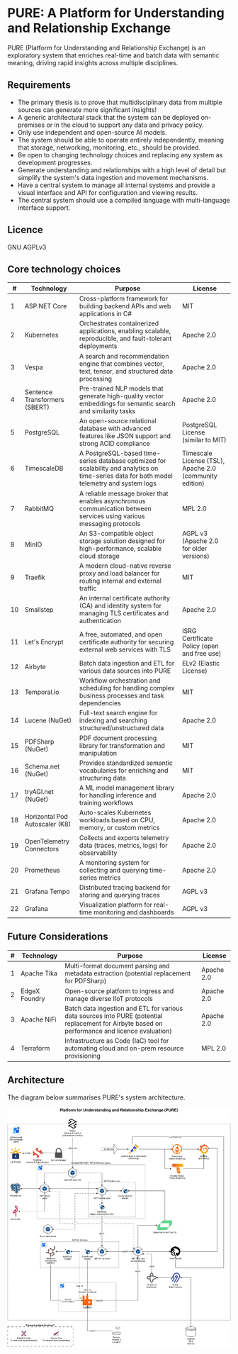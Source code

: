 # PURE: A Platform for Understanding and Relationship Exchange
PURE (Platform for Understanding and Relationship Exchange) is an exploratory system that enriches real-time and batch data with semantic meaning, driving rapid insights across multiple disciplines.

## Requirements
* The primary thesis is to prove that multidisciplinary data from multiple sources can generate more significant insights!
* A generic architectural stack that the system can be deployed on-premises or in the cloud to support any data and privacy policy.
* Only use independent and open-source AI models.
* The system should be able to operate entirely independently, meaning that storage, networking, monitoring, etc., should be provided.
* Be open to changing technology choices and replacing any system as development progresses.
* Generate understanding and relationships with a high level of detail but simplify the system's data ingestion and movement mechanisms.
* Have a central system to manage all internal systems and provide a visual interface and API for configuration and viewing results.
* The central system should use a compiled language with multi-language interface support.

## Licence

GNU AGPLv3

## Core technology choices

| #  | Technology                     | Purpose                                                                                                                                      | License                                                 |
|----|--------------------------------|----------------------------------------------------------------------------------------------------------------------------------------------|---------------------------------------------------------|
| 1  | ASP.NET Core                   | Cross-platform framework for building backend APIs and web applications in C#                                                                | MIT                                                     |
| 2  | Kubernetes                     | Orchestrates containerized applications, enabling scalable, reproducible, and fault-tolerant deployments                                     | Apache 2.0                                              |
| 3  | Vespa                          | A search and recommendation engine that combines vector, text, tensor, and structured data processing                                        | Apache 2.0                                              |
| 4  | Sentence Transformers (SBERT)  | Pre-trained NLP models that generate high-quality vector embeddings for semantic search and similarity tasks                                 | Apache 2.0                                              |
| 5  | PostgreSQL                     | An open-source relational database with advanced features like JSON support and strong ACID compliance                                       | PostgreSQL License (similar to MIT)                     |
| 6  | TimescaleDB                    | A PostgreSQL-based time-series database optimized for scalability and analytics on time-series data for both model telemetry and system logs | Timescale License (TSL), Apache 2.0 (community edition) |
| 7  | RabbitMQ                       | A reliable message broker that enables asynchronous communication between services using various messaging protocols                         | MPL 2.0                                                 |
| 8  | MinIO                          | An S3-compatible object storage solution designed for high-performance, scalable cloud storage                                               | AGPL v3 (Apache 2.0 for older versions)                 |
| 9  | Traefik                        | A modern cloud-native reverse proxy and load balancer for routing internal and external traffic                                              | MIT                                                     |
| 10 | Smallstep                      | An internal certificate authority (CA) and identity system for managing TLS certificates and authentication                                  | Apache 2.0                                              |
| 11 | Let's Encrypt                  | A free, automated, and open certificate authority for securing external web services with TLS                                                | ISRG Certificate Policy (open and free use)             |
| 12 | Airbyte                        | Batch data ingestion and ETL for various data sources into PURE                                                                              | ELv2 (Elastic License)                                  |
| 13 | Temporal.io                    | Workflow orchestration and scheduling for handling complex business processes and task dependencies                                          | MIT                                                     |
| 14 | Lucene (NuGet)                 | Full-text search engine for indexing and searching structured/unstructured data                                                              | Apache 2.0                                              |
| 15 | PDFSharp (NuGet)               | PDF document processing library for transformation and manipulation                                                                          | MIT                                                     |
| 16 | Schema.net (NuGet)             | Provides standardized semantic vocabularies for enriching and structuring data                                                               | MIT                                                     |
| 17 | tryAGI.net (NuGet)             | A ML model management library for handling inference and training workflows                                                                  | Apache 2.0                                              |
| 18 | Horizontal Pod Autoscaler (K8) | Auto-scales Kubernetes workloads based on CPU, memory, or custom metrics                                                                     | Apache 2.0                                              |
| 19 | OpenTelemetry Connectors       | Collects and exports telemetry data (traces, metrics, logs) for observability                                                                | Apache 2.0                                              |
| 20 | Prometheus                     | A monitoring system for collecting and querying time-series metrics                                                                          | Apache 2.0                                              |
| 21 | Grafana Tempo                  | Distributed tracing backend for storing and querying traces                                                                                  | AGPL v3                                                 |
| 22 | Grafana                        | Visualization platform for real-time monitoring and dashboards                                                                               | AGPL v3                                                 |

## Future Considerations

| #  | Technology       | Purpose                                                                                                                                         | License               |
|----|------------------|-------------------------------------------------------------------------------------------------------------------------------------------------|-----------------------|
| 1  | Apache Tika      | Multi-format document parsing and metadata extraction (potential replacement for PDFSharp)                                                      | Apache 2.0            |
| 2  | EdgeX Foundry    | Open-source platform to ingress and manage diverse IIoT protocols                                                                               | Apache 2.0            |
| 3  | Apache NiFi      | Batch data ingestion and ETL for various data sources into PURE (potential replacement for Airbyte based on performance and licence evaluation) | Apache 2.0            |
| 4  | Terraform        | Infrastructure as Code (IaC) tool for automating cloud and on-prem resource provisioning                                                        | MPL 2.0               |

## Architecture

The diagram below summarises PURE's system architecture.

![System Architecture](Architecture/Pure_System_Architecture.svg)
